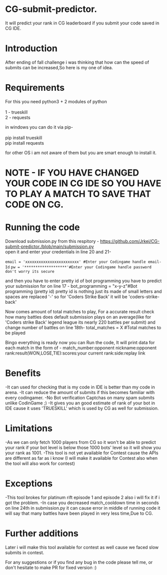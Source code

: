 # CG-submit-predictor.
It will predict your rank in CG leaderboard if you submit your code saved in CG IDE.
# Introduction
After ending of fall challenge i was thinking that how can the speed of submits can be increased,So here is my one of idea.<br/>

# Requirements
For this you need python3 + 2 modules of python<br/>
<br/>
1 - trueskill<br/>
2 - requests<br/>

in windows you can do it via pip-<br/>
<br/>
pip install trueskill<br/>
pip install requests<br/>

for other OS i am not aware of them but you are smart enough to install it.

# NOTE - IF YOU HAVE CHANGED YOUR CODE IN CG IDE SO YOU HAVE TO PLAY A MATCH TO SAVE THAT CODE ON CG.

# Running the code
Download submission.py from this respitory - https://github.com/Jrkej/CG-submit-predictor./blob/main/submission.py<br/>
open it and enter your credentials in line 20 and 21-<br/>
<br/>
`email = 'xxxxxxxxxxxxxxxxxxxxxxxx' #Enter your Codingame handle email-Id`
`pw = '*******************'#Enter your Codingame handle password don't worry its secure`

and then you have to enter pretty id of bot programming you have to predict your submission for on line 17 -
bot_programming = "x-y-z"#Bot programming (pretty id)
pretty id is nothing just its made of small letters and spaces are replaced '-' so for 'Coders Strike Back' it will be 'coders-strike-back'

Now comes amount of total matches to play, For a accurate result check how many battles does default submission plays on an average(like for 'Coders strike Back' legend league its nearly 220 battles per submit) and change number of battles on line 18th-
total_matches = X #Total matches to be played

Bingo everything is ready now you can Run the code, It will print data for each match in the form of -
match_number:opponent nickname:opponent rank:result(WON,LOSE,TIE):scores:your current rank:side:replay link

# Benefits

-It can used for checking that is my code in IDE is better than my code in arena.
-It can reduce the amount of submits if this becomes familiar with every codingamer.
-No Bot verification Captchas on many spam submits unlike CodinGame ;)
-It gives you an good estimate of rank of your bot in IDE cause it uses 'TRUESKILL' which is used by CG as well for submission.

# Limitations

-As we can only fetch 1000 players from CG so it won't be able to predict your rank if your bot level is below those 1000 bots' level so it will show you your rank as 1001.
-This tool is not yet available for Contest cause the APIs are different as far as i know (I will make it available for Contest also when the tool will also work for contest)

# Exceptions

-This tool brokes for platinum rift episode 1 and episode 2 also i will fix it if i got the problem.
-In case you decreased match_cooldown time in seconds on line 24th in submission.py it can cause error in middle of running code it will say that many battles have been played in very less time,Due to CG.

# Further additions
Later i will make this tool available for contest as well cause we faced slow submits in contest.

For any suggestions or if you find any bug in the code please tell me, or don't hesitate to make PR for fixed version :)

